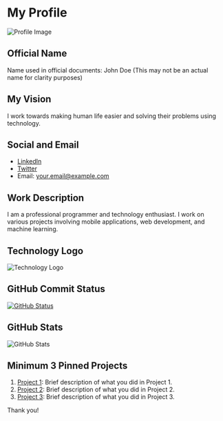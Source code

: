 # My Profile

![Profile Image](link-to-profile-image.jpg)

## Official Name
Name used in official documents: John Doe (This may not be an actual name for clarity purposes)

## My Vision
I work towards making human life easier and solving their problems using technology.

## Social and Email
- [LinkedIn](linkedin.com/in/your-linkedin)
- [Twitter](twitter.com/your-twitter-handle)
- Email: your.email@example.com

## Work Description
I am a professional programmer and technology enthusiast. I work on various projects involving mobile applications, web development, and machine learning.

## Technology Logo
![Technology Logo](technology-logo.png)

## GitHub Commit Status
[![GitHub Status](https://img.shields.io/badge/GitHub-Contributor-brightgreen)](link-to-your-github)

## GitHub Stats
![GitHub Stats](https://github-readme-stats.vercel.app/api?username=sabir689&show_icons=true&count_private=true&hide=contribs,prs)

## Minimum 3 Pinned Projects
1. [Project 1](link-to-project-1): Brief description of what you did in Project 1.
2. [Project 2](link-to-project-2): Brief description of what you did in Project 2.
3. [Project 3](link-to-project-3): Brief description of what you did in Project 3.

Thank you!

